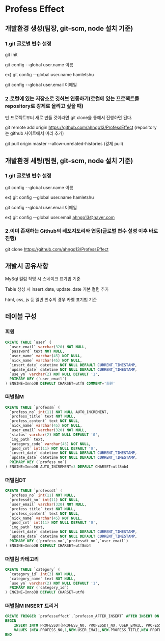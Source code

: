 # Profess Effect

## 개발환경 생성(팀장, git-scm, node 설치 기준)

### 1.git 글로벌 변수 설정

git init

git config --global user.name 이름

ex)
git config --global user.name hamletshu

git config --global user.email 이메일



### 2.로컬에 있는 저장소로 깃허브 연동하기(로컬에 있는 프로젝트를 repository로 강제로 올리고 싶을 때)

빈 프로젝트부터 새로 만들 것이라면 git clone을 통해서 진행하면 된다.

git remote add origin https://github.com/ahngo13/ProfessEffect (repository는 github 사이트에서 미리 추가)

git pull origin master --allow-unrelated-histories (강제 pull)



## 개발환경 세팅(팀원, git-scm, node 설치 기준)

### 1.git 글로벌 변수 설정

git config --global user.name 이름

ex)
git config --global user.name hamletshu

git config --global user.email 이메일

ex)
git config --global user.email ahngo13@naver.com

### 2.이미 존재하는 Github의 레포지토리와 연동(글로벌 변수 설정 이후 바로 진행)



git clone https://github.com/ahngo13/ProfessEffect

## 개발시 공유사항

MySql 컬럼 작명 시 스네이크 표기법 기준

Table 생성 시 insert_date, update_date 기본 컬럼 추가

html, css, js 등 일반 변수의 경우 카멜 표기법 기준




## 테이블 구성

### 회원

~~~sql
CREATE TABLE `user` (
  `user_email` varchar(320) NOT NULL,
  `password` text NOT NULL,
  `user_name` varchar(45) NOT NULL,
  `nick_name` varchar(45) NOT NULL,
  `insert_date` datetime NOT NULL DEFAULT CURRENT_TIMESTAMP,
  `update_date` datetime NOT NULL DEFAULT CURRENT_TIMESTAMP,
  `use_yn` varchar(2) NOT NULL DEFAULT '1',
  PRIMARY KEY (`user_email`)
) ENGINE=InnoDB DEFAULT CHARSET=utf8 COMMENT='회원'
~~~



### 떠벌림M

~~~sql
CREATE TABLE `professm` (
  `profess_no` int(11) NOT NULL AUTO_INCREMENT,
  `profess_title` text NOT NULL,
  `profess_content` text NOT NULL,
  `nick_name` varchar(45) NOT NULL,
  `user_email` varchar(320) NOT NULL,
  `status` varchar(2) NOT NULL DEFAULT '0',
  `img_path` text,
  `category_code` varchar(45) NOT NULL,
  `good_cnt` int(11) NOT NULL DEFAULT '0',
  `insert_date` datetime NOT NULL DEFAULT CURRENT_TIMESTAMP,
  `update_date` datetime NOT NULL DEFAULT CURRENT_TIMESTAMP,
  PRIMARY KEY (`profess_no`)
) ENGINE=InnoDB AUTO_INCREMENT=3 DEFAULT CHARSET=utf8mb4
~~~



### 떠벌림DT

~~~sql
CREATE TABLE `professdt` (
  `profess_no` int(11) NOT NULL,
  `professdt_no` int(11) NOT NULL,
  `user_email` varchar(320) NOT NULL,
  `profess_title` text NOT NULL,
  `profess_content` text NOT NULL,
  `nick_name` varchar(45) NOT NULL,
  `good_cnt` int(11) NOT NULL DEFAULT '0',
  `img_path` text,
  `insert_date` datetime NOT NULL DEFAULT CURRENT_TIMESTAMP,
  `update_date` datetime NOT NULL DEFAULT CURRENT_TIMESTAMP,
  PRIMARY KEY (`profess_no`,`professdt_no`,`user_email`)
) ENGINE=InnoDB DEFAULT CHARSET=utf8mb4
~~~

### 떠벌림 카테고리

~~~sql
CREATE TABLE `category` (
  `category_id` int(3) NOT NULL,
  `category_name` text NOT NULL,
  `use_yn` varchar(2) NOT NULL DEFAULT '1',
  PRIMARY KEY (`category_id`)
) ENGINE=InnoDB DEFAULT CHARSET=utf8
~~~

### 떠벌림M INSERT 트리거

~~~sql
CREATE TRIGGER `professeffect`.`professm_AFTER_INSERT` AFTER INSERT ON `professm` FOR EACH ROW
BEGIN
	INSERT INTO PROFESSDT(PROFESS_NO, PROFESSDT_NO, USER_EMAIL, PROFESS_TITLE, PROFESS_CONTENT, NICK_NAME, IMG_PATH)
	VALUES (NEW.PROFESS_NO,1,NEW.USER_EMAIL,NEW.PROFESS_TITLE,NEW.PROFESS_CONTENT,NEW.NICK_NAME,NEW.IMG_PATH);
END
~~~
